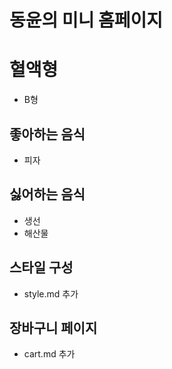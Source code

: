 # 동윤의 미니 홈페이지
# 혈액형
- B형

## 좋아하는 음식
- 피자

## 싫어하는 음식
- 생선
- 해산물

## 스타일 구성
- style.md 추가

## 장바구니 페이지
- cart.md 추가